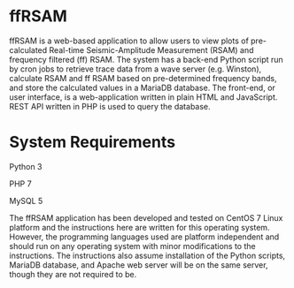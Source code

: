 # ffRSAM

ffRSAM is a web-based application to allow users to view plots of pre-calculated Real-time Seismic-Amplitude Measurement (RSAM) and frequency filtered (ff) RSAM.  The system has a back-end Python script run by cron jobs to retrieve trace data from a wave server (e.g. Winston), calculate RSAM and ff RSAM based on pre-determined frequency bands, and store the calculated values in a MariaDB database.  The front-end, or user interface, is a web-application written in plain HTML and JavaScript. REST API written in PHP is used to query the database.

# System Requirements
Python 3

PHP 7

MySQL 5

The ffRSAM application has been developed and tested on CentOS 7 Linux platform and the instructions here are written for this operating system.  However, the programming languages used are platform independent and should run on any operating system with minor modifications to the instructions.  The instructions also assume installation of the Python scripts, MariaDB database, and Apache web server will be on the same server, though they are not required to be.  

